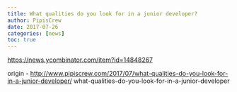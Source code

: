 ```yaml
---
title: What qualities do you look for in a junior developer?
author: PipisCrew
date: 2017-07-26
categories: [news]
toc: true
---
```


https://news.ycombinator.com/item?id=14848267

origin - http://www.pipiscrew.com/2017/07/what-qualities-do-you-look-for-in-a-junior-developer/ what-qualities-do-you-look-for-in-a-junior-developer
